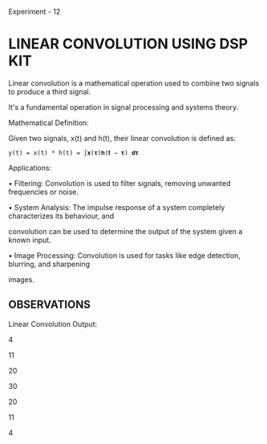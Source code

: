 Experiment - 12

# LINEAR CONVOLUTION USING DSP KIT

Linear convolution is a mathematical operation used to combine two signals to produce a third signal.

It's a fundamental operation in signal processing and systems theory.

Mathematical Definition:

Given two signals, x(t) and h(t), their linear convolution is defined as:

`y(t) = x(t) * h(t) = ∫𝐱(𝛕)𝐡(𝐭 − 𝛕) 𝐝𝛕`

Applications:

• Filtering: Convolution is used to filter signals, removing unwanted frequencies or noise.

• System Analysis: The impulse response of a system completely characterizes its behaviour, and

convolution can be used to determine the output of the system given a known input.

• Image Processing: Convolution is used for tasks like edge detection, blurring, and sharpening

images.

## OBSERVATIONS

Linear Convolution Output:

4

11

20

30

20

11

4
